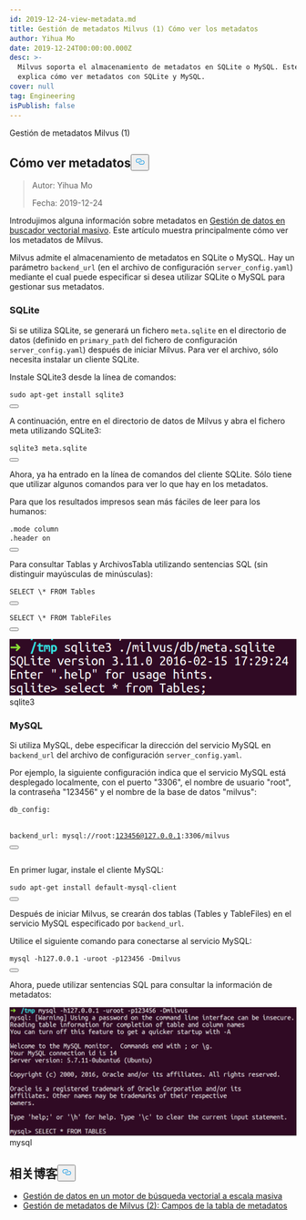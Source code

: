 ```yaml
---
id: 2019-12-24-view-metadata.md
title: Gestión de metadatos Milvus (1) Cómo ver los metadatos
author: Yihua Mo
date: 2019-12-24T00:00:00.000Z
desc: >-
  Milvus soporta el almacenamiento de metadatos en SQLite o MySQL. Este artículo
  explica cómo ver metadatos con SQLite y MySQL.
cover: null
tag: Engineering
isPublish: false
---
```

<custom-h1>Gestión de metadatos Milvus (1)</custom-h1><h2 id="How-to-View-Metadata" class="common-anchor-header">Cómo ver metadatos<button data-href="#How-to-View-Metadata" class="anchor-icon" translate="no">
      <svg translate="no"
        aria-hidden="true"
        focusable="false"
        height="20"
        version="1.1"
        viewBox="0 0 16 16"
        width="16"
      >
        <path
          fill="#0092E4"
          fill-rule="evenodd"
          d="M4 9h1v1H4c-1.5 0-3-1.69-3-3.5S2.55 3 4 3h4c1.45 0 3 1.69 3 3.5 0 1.41-.91 2.72-2 3.25V8.59c.58-.45 1-1.27 1-2.09C10 5.22 8.98 4 8 4H4c-.98 0-2 1.22-2 2.5S3 9 4 9zm9-3h-1v1h1c1 0 2 1.22 2 2.5S13.98 12 13 12H9c-.98 0-2-1.22-2-2.5 0-.83.42-1.64 1-2.09V6.25c-1.09.53-2 1.84-2 3.25C6 11.31 7.55 13 9 13h4c1.45 0 3-1.69 3-3.5S14.5 6 13 6z"
        ></path>
      </svg>
    </button></h2><blockquote>
<p>Autor: Yihua Mo</p>
<p>Fecha: 2019-12-24</p>
</blockquote>
<p>Introdujimos alguna información sobre metadatos en <a href="https://medium.com/@milvusio/managing-data-in-massive-scale-vector-search-engine-db2e8941ce2f">Gestión de datos en buscador vectorial masivo</a>. Este artículo muestra principalmente cómo ver los metadatos de Milvus.</p>
<p>Milvus admite el almacenamiento de metadatos en SQLite o MySQL. Hay un parámetro <code translate="no">backend_url</code> (en el archivo de configuración <code translate="no">server_config.yaml</code>) mediante el cual puede especificar si desea utilizar SQLite o MySQL para gestionar sus metadatos.</p>
<h3 id="SQLite" class="common-anchor-header">SQLite</h3><p>Si se utiliza SQLite, se generará un fichero <code translate="no">meta.sqlite</code> en el directorio de datos (definido en <code translate="no">primary_path</code> del fichero de configuración <code translate="no">server_config.yaml</code>) después de iniciar Milvus. Para ver el archivo, sólo necesita instalar un cliente SQLite.</p>
<p>Instale SQLite3 desde la línea de comandos:</p>
<pre><code translate="no" class="language-shell"><span class="hljs-built_in">sudo</span> apt-get install sqlite3
<button class="copy-code-btn"></button></code></pre>
<p>A continuación, entre en el directorio de datos de Milvus y abra el fichero meta utilizando SQLite3:</p>
<pre><code translate="no" class="language-shell">sqlite3 meta.sqlite
<button class="copy-code-btn"></button></code></pre>
<p>Ahora, ya ha entrado en la línea de comandos del cliente SQLite. Sólo tiene que utilizar algunos comandos para ver lo que hay en los metadatos.</p>
<p>Para que los resultados impresos sean más fáciles de leer para los humanos:</p>
<pre><code translate="no" class="language-sql">.mode column
.header <span class="hljs-keyword">on</span>
<button class="copy-code-btn"></button></code></pre>
<p>Para consultar Tablas y ArchivosTabla utilizando sentencias SQL (sin distinguir mayúsculas de minúsculas):</p>
<pre><code translate="no" class="language-sql">SELECT \* FROM Tables
<button class="copy-code-btn"></button></code></pre>
<pre><code translate="no" class="language-sql">SELECT \* FROM TableFiles
<button class="copy-code-btn"></button></code></pre>
<p>
  
   <span class="img-wrapper"> <img translate="no" src="https://raw.githubusercontent.com/milvus-io/community/master/blog/assets/metadata/sqlite3.png" alt="sqlite3" class="doc-image" id="sqlite3" />
   </span> <span class="img-wrapper"> <span>sqlite3</span> </span></p>
<h3 id="MySQL" class="common-anchor-header">MySQL</h3><p>Si utiliza MySQL, debe especificar la dirección del servicio MySQL en <code translate="no">backend_url</code> del archivo de configuración <code translate="no">server_config.yaml</code>.</p>
<p>Por ejemplo, la siguiente configuración indica que el servicio MySQL está desplegado localmente, con el puerto "3306", el nombre de usuario "root", la contraseña "123456" y el nombre de la base de datos "milvus":</p>
<pre><code translate="no">db_config:

   backend_url: mysql://root:123456@127.0.0.1:3306/milvus
<button class="copy-code-btn"></button></code></pre>
<p>En primer lugar, instale el cliente MySQL:</p>
<pre><code translate="no" class="language-shell">sudo apt-<span class="hljs-keyword">get</span> install <span class="hljs-literal">default</span>-mysql-client
<button class="copy-code-btn"></button></code></pre>
<p>Después de iniciar Milvus, se crearán dos tablas (Tables y TableFiles) en el servicio MySQL especificado por <code translate="no">backend_url</code>.</p>
<p>Utilice el siguiente comando para conectarse al servicio MySQL:</p>
<pre><code translate="no" class="language-shell">mysql -h127.0.0.1 -uroot -p123456 -Dmilvus
<button class="copy-code-btn"></button></code></pre>
<p>Ahora, puede utilizar sentencias SQL para consultar la información de metadatos:</p>
<p>
  
   <span class="img-wrapper"> <img translate="no" src="https://raw.githubusercontent.com/milvus-io/community/master/blog/assets/metadata/mysql.png" alt="mysql" class="doc-image" id="mysql" />
   </span> <span class="img-wrapper"> <span>mysql</span> </span></p>
<h2 id="相关博客" class="common-anchor-header">相关博客<button data-href="#相关博客" class="anchor-icon" translate="no">
      <svg translate="no"
        aria-hidden="true"
        focusable="false"
        height="20"
        version="1.1"
        viewBox="0 0 16 16"
        width="16"
      >
        <path
          fill="#0092E4"
          fill-rule="evenodd"
          d="M4 9h1v1H4c-1.5 0-3-1.69-3-3.5S2.55 3 4 3h4c1.45 0 3 1.69 3 3.5 0 1.41-.91 2.72-2 3.25V8.59c.58-.45 1-1.27 1-2.09C10 5.22 8.98 4 8 4H4c-.98 0-2 1.22-2 2.5S3 9 4 9zm9-3h-1v1h1c1 0 2 1.22 2 2.5S13.98 12 13 12H9c-.98 0-2-1.22-2-2.5 0-.83.42-1.64 1-2.09V6.25c-1.09.53-2 1.84-2 3.25C6 11.31 7.55 13 9 13h4c1.45 0 3-1.69 3-3.5S14.5 6 13 6z"
        ></path>
      </svg>
    </button></h2><ul>
<li><a href="https://medium.com/@milvusio/managing-data-in-massive-scale-vector-search-engine-db2e8941ce2f">Gestión de datos en un motor de búsqueda vectorial a escala masiva</a></li>
<li><a href="https://medium.com/@milvusio/milvus-metadata-management-2-fields-in-the-metadata-table-3bf0d296ca6d">Gestión de metadatos de Milvus (2): Campos de la tabla de metadatos</a></li>
</ul>
